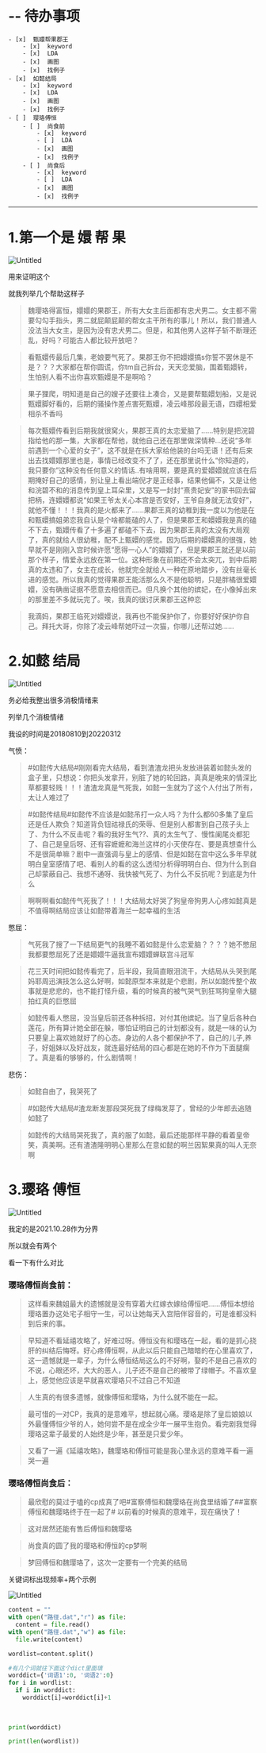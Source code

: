 # -- 待办事项
    - [x]  甄嬛帮果郡王
        - [x]  keyword
        - [x]  LDA
        - [x]  画图
        - [x]  找例子
    - [x]  如懿结局
        - [x]  keyword
        - [x]  LDA
        - [x]  画图
        - [x]  找例子
    - [ ]  璎珞傅恒
        - [ ]  尚食前
            - [x]  keyword
            - [ ]  LDA
            - [x]  画图
            - [x]  找例子
        - [ ]  尚食后
            - [x]  keyword
            - [ ]  LDA
            - [x]  画图
            - [x]  找例子

---

# 1.第一个是 嬛 帮 果

![Untitled](https://s3-us-west-2.amazonaws.com/secure.notion-static.com/10ae3fee-d29a-4820-87c1-adc11cba32d2/Untitled.png)

用来证明这个

就我列举几个帮助这样子

> 魏璎珞得富恒，嬛嬛的果郡王，所有大女主后面都有忠犬男二。女主都不需要勾勾手指头，男二就屁颠屁颠的帮女主干所有的事儿！所以，我们普通人没法当大女主，是因为没有忠犬男二。但是，和其他男人这样子斩不断理还乱，好吗？可能古人都比较开放吧？
> 

> 看甄嬛传最后几集，老娘要气死了。果郡王你不把嬛嬛搞s你誓不罢休是不是？？？大家都在帮你圆谎，你tm自己拆台，天天恋爱脑，围着甄嬛转，生怕别人看不出你喜欢甄嬛是不是啊哈？
> 

> 果子狸爬，明知道是自己的嫂子还要往上凑合，又是要帮甄嬛划船，又是说甄嬛脚好看的，后期的骚操作差点害死甄嬛，凌云峰那段最无语，四嬛相爱相杀不香吗
> 

> 每次甄嬛传看到后期我就很窝火，果郡王真的太恋爱脑了......特别是把浣碧指给他的那一集，大家都在帮他，就他自己还在那里做深情种...还说“多年前遇到一个心爱的女子”，这不就是在拆大家给他装的台吗无语！还有后来出去找嬛嬛那里也是，事情已经改变不了了，还在那里说什么“你知道的，我只要你”这种没有任何意义的情话..有啥用啊，要是真的爱嬛嬛就应该在后期掩好自己的感情，别让皇上看出端倪才是正经事，结果他偏不，又是让他和浣碧不和的消息传到皇上耳朵里，又是写一封封“熹贵妃安”的家书回去留把柄，连嬛嬛都说“如果王爷太关心本宫是否安好，王爷自身就无法安好”，就他不懂！！！我真的是火都来了......果郡王真的幼稚到我一度以为他是在和甄嬛搞姐弟恋我自认是个啥都能磕的人了，但是果郡王和嬛嬛我是真的磕不下去，甄嬛传看了十多遍了都磕不下去，因为果郡王真的太没有大局观了，真的就给人很幼稚，配不上甄嬛的感觉。因为后期的嬛嬛真的很强，她早就不是刚刚入宫时候许愿“愿得一心人”的嬛嬛了，但是果郡王就还是以前那个样子，情爱永远放在第一位。这种形象在前期还不会太突兀，到中后期真的太违和了，女主在成长，他就完全就给人一种在原地踏步，没有丝毫长进的感觉。所以我真的觉得果郡王能活那么久不是他聪明，只是胖橘很爱嬛嬛，没有确凿证据不愿意去相信而已。但凡换个其他的嫔妃，在小像掉出来的那里差不多就玩完了。唉，我真的很讨厌果郡王这种恋
> 

> 我滴妈，果郡王临死对嬛嬛说，我再也不能保护你了，你要好好保护你自己。拜托大哥，你除了凌云峰帮她吓过一次猫，你哪儿还帮过她……
> 

# 2.如懿 结局

![Untitled](https://s3-us-west-2.amazonaws.com/secure.notion-static.com/6efbefb0-cc5e-4c43-8c6e-3b5aa19ea812/Untitled.png)

务必给我整出很多消极情绪来

列举几个消极情绪

我设的时间是20180810到20220312

气愤：

> #如懿传大结局#刚刚看完大结局，看到渣渣龙把头发放进装着如懿头发的盒子里，只想说：你把头发拿开，别脏了她的轮回路，真真是晚来的情深比草都要轻贱！！！渣渣龙真是气死我，如懿一生就为了这个人付出了所有，太让人难过了
> 

> #如懿传结局#如懿传不应该是如懿吊打一众人吗？为什么都60多集了皇后还是任人欺负？知道背负钮祜禄氏的荣辱、但是别人都害到自己孩子头上了、为什么不反击呢？看的我好生气??、真的太生气了、慢性阑尾炎都犯了、自己是皇后呀、还有容嬷嬷和海兰这样的小天使存在、要是真想查什么不是很简单嘛？剧中一直强调与皇上的感情、但是如懿在宫中这么多年早就明白皇室感情了吧、看别人的看的这么透彻分析得明明白白、但为什么到自己却蒙蔽自己、我想不通呀、我快被气死了、为什么不反抗呢？到底是为什么
> 

> 啊啊啊看如懿传气死我了！！！大结局太好哭了狗皇帝狗男人心疼如懿真是不值得啊结局应该让如懿带着海兰一起幸福的生活
> 

憋屈：

> 气死我了搜了一下结局更气的我睡不着如懿是什么恋爱脑？？？？她不憋屈我都要憋屈死了还是嬛嬛牛逼我宣布嬛嬛蝉联宫斗冠军
> 

> 花三天时间把如懿传看完了，后半段，我简直眼泪流干，大结局从头哭到尾妈耶周迅演技怎么这么好啊，如懿原型本来就是个悲剧，所以如懿传整个故事就是悲悲的，也不能打怪升级，看的时候真的被气哭气到狂骂狗皇帝大腿拍红真的巨憋屈
> 

> 如懿传看人憋屈，没当皇后前还各种拆招，对付其他嫔妃。当了皇后各种白莲花，所有算计她全部在躲，哪怕证明自己的计划都没有，就是一味的认为只要皇上喜欢她就好了的心态。身边的人各个都保护不了，自己的儿子,养子，好姐妹以及好战友，就连最好结局的四心都是在她的不作为下面腿瘸了。真是看的够够的，什么剧情啊！
> 

悲伤：

> 如懿自由了，我哭死了
> 

> #如懿传大结局#渣龙断发那段哭死我了绿梅发芽了，曾经的少年郎去追随如懿了
> 

> 如懿传的大结局哭死我了，真的服了如懿，最后还能那样平静的看着皇帝笑，真美啊。还有渣渣隆明明心里那么在意如懿的啊兰因絮果真的叫人无奈啊
> 

# 3.璎珞 傅恒

![Untitled](https://s3-us-west-2.amazonaws.com/secure.notion-static.com/0c70b471-480c-4578-8d52-5e0df926fd92/Untitled.png)

我定的是2021.10.28作为分界

所以就会有两个

看一下有什么对比

### 璎珞傅恒尚食前：

> 这样看来魏姐最大的遗憾就是没有穿着大红嫁衣嫁给傅恒吧……傅恒本想给璎珞置办这处宅子相守一生，可以让她每天入宫陪伴容音的，可是谁都没料到后来的事。
> 

> 早知道不看延禧攻略了，好难过呀。傅恒没有和璎珞在一起，看的是抓心挠肝的纠结后悔呀。好心疼傅恒啊，从此以后只能自己暗暗的在心里喜欢了，这一遗憾就是一辈子，为什么傅恒结局这么的不好啊，娶的不是自己喜欢的不说，心眼还坏，大大的恶人，儿子还不是自己的被带了绿帽子。不喜欢皇上，感觉他应该是早就喜欢璎珞只不过自己不知道
> 

> 人生真的有很多遗憾，就像傅恒和璎珞，为什么就不能在一起。
> 

> 最可惜的一对CP，我真的是意难平，想起就心痛。璎珞是除了皇后娘娘以外最懂傅恒少爷的人，她何尝不是在成全少年一展平生抱负。看完剧我觉得璎珞这辈子最爱的人始终是少年，甚至是只爱少年。
> 

> 又看了一遍《延禧攻略》，魏璎珞和傅恒可能是我心里永远的意难平看一遍哭一遍
> 

### 璎珞傅恒尚食后：

> 最欣慰的莫过于嗑的cp成真了吧#富察傅恒和魏璎珞在尚食里结婚了##富察傅恒和魏璎珞终于在一起了# 以前看的时候真的意难平，现在痛快了！
> 

> 这对居然还能有售后傅恒和魏璎珞
> 

> 尚食真的圆了我的璎珞和傅恒的cp梦啊
> 

> 梦回傅恒和魏璎珞了，这次一定要有一个完美的结局
> 

关键词标出现频率+两个示例

![Untitled](https://s3-us-west-2.amazonaws.com/secure.notion-static.com/bb9b598f-682d-494e-a724-226e001f9a08/Untitled.png)

```python
content = ""
with open("路径.dat","r") as file:
  content = file.read()
with open("路径.dat","w") as file:
  file.write(content)

wordlist=content.split()

#有几个词就往下面这个dict里面填
worddict={'词语1':0, '词语2':0}
for i in wordlist:
  if i in worddict:
    worddict[i]=worddict[i]+1
  
    
 
print(worddict)

print(len(wordlist))
```
